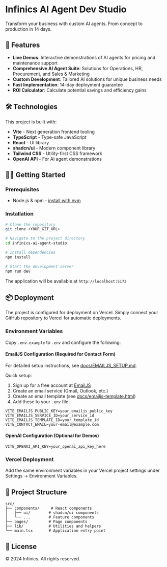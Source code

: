 # Infinics AI Agent Dev Studio

Transform your business with custom AI agents. From concept to production in 14 days.

## 🚀 Features

- **Live Demos**: Interactive demonstrations of AI agents for pricing and maintenance support
- **Comprehensive AI Agent Suite**: Solutions for Operations, HR, Procurement, and Sales & Marketing
- **Custom Development**: Tailored AI solutions for unique business needs
- **Fast Implementation**: 14-day deployment guarantee
- **ROI Calculator**: Calculate potential savings and efficiency gains

## 🛠️ Technologies

This project is built with:

- **Vite** - Next generation frontend tooling
- **TypeScript** - Type-safe JavaScript
- **React** - UI library
- **shadcn/ui** - Modern component library
- **Tailwind CSS** - Utility-first CSS framework
- **OpenAI API** - For AI agent demonstrations

## 🏃‍♂️ Getting Started

### Prerequisites

- Node.js & npm - [install with nvm](https://github.com/nvm-sh/nvm#installing-and-updating)

### Installation

```sh
# Clone the repository
git clone <YOUR_GIT_URL>

# Navigate to the project directory
cd infinics-ai-agent-studio

# Install dependencies
npm install

# Start the development server
npm run dev
```

The application will be available at `http://localhost:5173`

## 📦 Deployment

The project is configured for deployment on Vercel. Simply connect your GitHub repository to Vercel for automatic deployments.

### Environment Variables

Copy `.env.example` to `.env` and configure the following:

#### EmailJS Configuration (Required for Contact Form)

For detailed setup instructions, see [docs/EMAILJS_SETUP.md](docs/EMAILJS_SETUP.md).

Quick setup:
1. Sign up for a free account at [EmailJS](https://www.emailjs.com)
2. Create an email service (Gmail, Outlook, etc.)
3. Create an email template (see [docs/emailjs-template.html](docs/emailjs-template.html))
4. Add these to your `.env` file:

```
VITE_EMAILJS_PUBLIC_KEY=your_emailjs_public_key
VITE_EMAILJS_SERVICE_ID=your_service_id
VITE_EMAILJS_TEMPLATE_ID=your_template_id
VITE_CONTACT_EMAIL=your-email@example.com
```

#### OpenAI Configuration (Optional for Demos)

```
VITE_OPENAI_API_KEY=your_openai_api_key_here
```

### Vercel Deployment

Add the same environment variables in your Vercel project settings under Settings → Environment Variables.

## 🎨 Project Structure

```
src/
├── components/     # React components
│   ├── ui/        # shadcn/ui components
│   └── ...        # Feature components
├── pages/         # Page components
├── lib/           # Utilities and helpers
└── main.tsx       # Application entry point
```

## 📝 License

© 2024 Infinics. All rights reserved.
